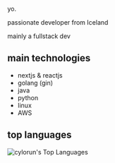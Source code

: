yo.

passionate developer from Iceland

mainly a fullstack dev 

## main technologies
  - nextjs & reactjs
  - golang (gin)
  - java
  - python
  - linux
  - AWS

## top languages
![cylorun's Top Languages](https://github-readme-stats.vercel.app/api/top-langs/?username=cylorun&theme=vue-dark&show_icons=true&hide_border=false&layout=compact)
